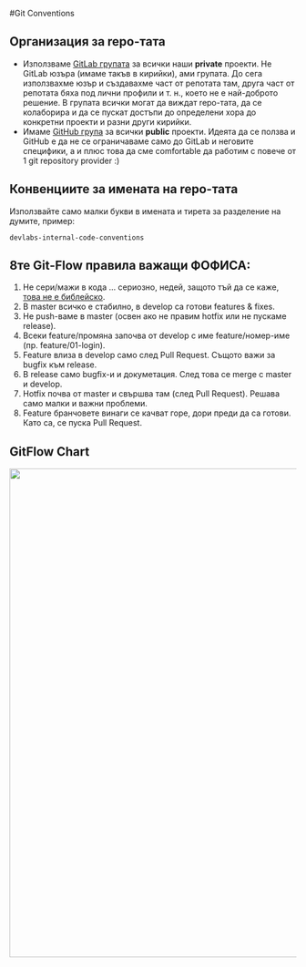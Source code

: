 #Git Conventions

## Организация за repo-тата
- Използваме [GitLab групата](https://gitlab.com/groups/dev-labs-bg) за всички наши **private** проекти. Не GitLab юзъра (имаме такъв в кирийки), ами групата. До сега използвахме юзър и създавахме част от репотата там, друга част от репотата бяха под лични профили и т. н., което не е най-доброто решение. В групата всички могат да виждат repo-тата, да се колаборира и да се пускат достъпи до определени хора до конкретни проекти и разни други кирийки.
- Имаме [GitHub група](https://github.com/dev-labs-bg) за всички **public** проекти. Идеята да се ползва и GitHub е да не се ограничаваме само до GitLab и неговите специфики, а и плюс това да сме comfortable да работим с повече от 1 git repository provider :)

## Конвенциите за имената на repo-тата
Използвайте само малки букви в имената и тирета за разделение на думите, пример:
```
devlabs-internal-code-conventions
```

## 8те Git-Flow правила важащи ФОФИСА:
1. Не сери/мажи в кода ... сериозно, недей, защото тъй да се каже, [това не е библейско](http://memebg.com/media/created/l5xo1t.jpg).
2. В master всичко е стабилно, в develop са готови features & fixes.
3. Не push-ваме в master (освен ако не правим hotfix или не пускаме release).
4. Всеки feature/промяна започва от develop с име feature/номер-име (пр. feature/01-login).
5. Feature влиза в develop само след Pull Request. Същото важи за bugfix към release.
6. В release само bugfix-и и докуметация. След това се merge с master и develop.
7. Hotfix почва от master и свършва там (след Pull Request). Решава само малки и важни проблеми.
8. Feature бранчовете винаги се качват горе, дори преди да са готови. Като са, се пуска Pull Request.

## GitFlow Chart
[<img src="http://devlabs-projects.com/docs/Git-Flow-for-DevLabs-1.1.svg" width="858" />](http://devlabs-projects.com/docs/Git-Flow-for-DevLabs-1.1.svg)
